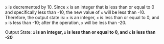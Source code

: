 `x` is decremented by 10. Since `x` is an integer that is less than or equal to 0 and specifically less than -10, the new value of `x` will be less than -10. Therefore, the output state is: `x` is an integer, `x` is less than or equal to 0, and `x` is less than -10; after the operation, `x` will be less than -20.

Output State: **`x` is an integer, `x` is less than or equal to 0, and `x` is less than -20**